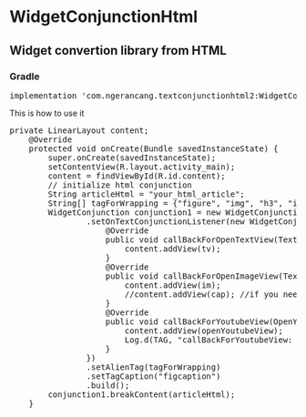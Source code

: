 # WidgetConjunctionHtml
<h2>Widget convertion library from HTML</h2> 

<h3>Gradle</h3>
<div class="highlight highlight-source-groovy">
  <pre>implementation 'com.ngerancang.textconjunctionhtml2:WidgetConjunctionHtml:0.1.0'</pre></div>

<p>This is how to use it</p>
<div class="highlight highlight-source-java">
<pre>
private LinearLayout content;
    @Override
    protected void onCreate(Bundle savedInstanceState) {
        super.onCreate(savedInstanceState);
        setContentView(R.layout.activity_main);
        content = findViewById(R.id.content);
        // initialize html conjunction
        String articleHtml = "your_html_article";
        String[] tagForWrapping = {"figure", "img", "h3", "iframe"};
        WidgetConjunction conjunction1 = new WidgetConjunction.Builder(this)
                .setOnTextConjunctionListener(new WidgetConjunction.OnTextConjunctionListener() {
                    @Override
                    public void callBackForOpenTextView(TextView tv) {
                        content.addView(tv);
                    }
                    @Override
                    public void callBackForOpenImageView(TextView cap, OpenImageView im) {
                        content.addView(im);
                        //content.addView(cap); //if you need caption below of image, but make sure your caption already wrap insid
                    }
                    @Override
                    public void callBackForYoutubeView(OpenYoutubeView openYoutubeView, String ytID) {
                        content.addView(openYoutubeView);
                        Log.d(TAG, "callBackForYoutubeView: YoutubeID " + ytID);
                    }
                })
                .setAlienTag(tagForWrapping)
                .setTagCaption("figcaption")
                .build();
        conjunction1.breakContent(articleHtml);
    }</pre></div>
